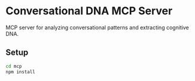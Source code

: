 # Conversational DNA MCP Server

MCP server for analyzing conversational patterns and extracting cognitive DNA.

## Setup

```bash
cd mcp
npm install